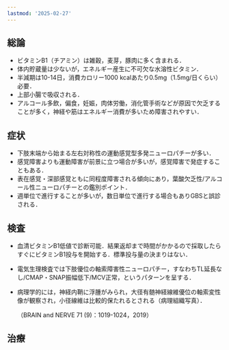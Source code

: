 ```yaml
---
lastmod: '2025-02-27'
---
```

## 総論

- ビタミンB1（チアミン）は雑穀，麦芽，豚肉に多く含まれる．
- 体内貯蔵量は少ないが，エネルギー産生に不可欠な水溶性ビタミン．
- 半減期は10-14日，消費カロリー1000 kcalあたり0.5mg（1.5mg/日くらい）必要．
- 上部小腸で吸収される．
- アルコール多飲，偏食，妊娠，肉体労働，消化管手術などが原因で欠乏することが多く，神経や筋はエネルギー消費が多いため障害されやすい．

## 症状

- 下肢末端から始まる左右対称性の運動感覚型多発ニューロパチーが多い．
- 感覚障害よりも運動障害が前景に立つ場合が多いが，感覚障害で発症することもある．
- 表在感覚・深部感覚ともに同程度障害される傾向にあり，葉酸欠乏性/アルコール性ニューロパチーとの鑑別ポイント．
- 週単位で進行することが多いが，数日単位で進行する場合もありGBSと誤診される．

  

## 検査

- 血清ビタミンB1低値で診断可能．結果返却まで時間がかかるので採取したらすぐにビタミンB1投与を開始する．標準投与量の決まりはない．
- 電気生理検査では下肢優位の軸索障害性ニューロパチー，すなわちTL延長なし/CMAP・SNAP振幅低下/MCV正常，というパターンを呈する．

- 病理学的には，神経内鞘に浮腫がみられ，大径有髄神経線維優位の軸索変性像が観察され，小径線維は比較的保たれるとされる（病理組織写真）．
  
    
    
    （BRAIN and NERVE 71 (9)：1019-1024，2019）
    

  

## 治療
